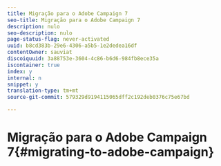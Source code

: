 ```yaml
---
title: Migração para o Adobe Campaign 7
seo-title: Migração para o Adobe Campaign 7
description: nulo
seo-description: nulo
page-status-flag: never-activated
uuid: b8cd383b-29e6-4306-a5b5-1e2dedea16df
contentOwner: sauviat
discoiquuid: 3a88753e-3604-4c86-b6d6-984fb8ece35a
iscontainer: true
index: y
internal: n
snippet: y
translation-type: tm+mt
source-git-commit: 579329d9194115065dff2c192deb0376c75e67bd

---
```



# Migração para o Adobe Campaign 7{#migrating-to-adobe-campaign}


